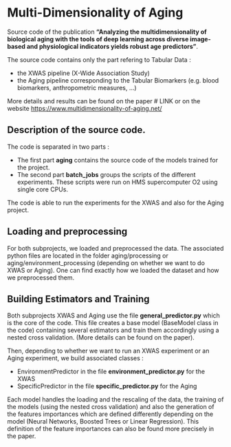 # Multi-Dimensionality of Aging

Source code of the publication **“Analyzing the multidimensionality of biological aging with the tools of deep learning across diverse image-based and physiological indicators yields robust age predictors”**.

The source code contains only the part refering to Tabular Data : 
- the XWAS pipeline (X-Wide Association Study) 
- the Aging pipeline corresponding to the Tabular Biomarkers (e.g. blood biomarkers, anthropometric measures, ...)

More details and results can be found on the paper # LINK or on the website https://www.multidimensionality-of-aging.net/

## Description of the source code.
The code is separated in two parts : 
- The first part **aging** contains the source code of the models trained for the project. 
- The second part **batch_jobs** groups the scripts of the different experiments. These scripts were run on HMS supercomputer O2 using single core CPUs.

The code is able to run the experiments for the XWAS and also for the Aging project.

## Loading and preprocessing 

For both subprojects, we loaded and preprocessed the data. 
The associated python files are located in the folder aging/processing or aging/environment_processing (depending on whether we want to do XWAS or Aging). 
One can find exactly how we loaded the dataset and how we preprocessed them.


## Building Estimators and Training
Both subprojects XWAS and Aging use the file **general_predictor.py** which is the core of the code. This file creates a base model (BaseModel class in the code) containing several estimators and train them accordingly using a nested cross validation. (More details can be found on the paper).

Then, depending to whether we want to run an XWAS experiment or an Aging experiment, we build associated classes : 

- EnvironmentPredictor in the file **environment_predictor.py** for the XWAS
- SpecificPredictor in the file **specific_predictor.py** for the Aging 

Each model handles the loading and the rescaling of the data, the training of the models (using the nested cross validation) and also the generation of the features importances which are defined differently depending on the model (Neural Networks, Boosted Trees or Linear Regression). This definition of the feature importances can also be found more precisely in the paper.







